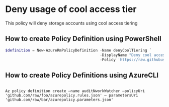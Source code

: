 # Deny usage of cool access tier

This policy will deny storage accounts using cool access tiering

## How to create Policy Definition using PowerShell

````powershell
$definition = New-AzureRmPolicyDefinition -Name denyCoolTiering `
                                          -DisplayName "Deny cool access tiering for storage" `
                                          -Policy 'https://raw.githubusercontent.com/krnese/AzureDeploy/master/ARM/policies/Storage/storage-account-access-tier/azurepolicy.rules.json'
````

## How to create Policy Definitions using AzureCLI

````cli

Az policy definition create –name auditNworkWatcher –policyUri 'github.com/raw/foo/azurepolicy.rules.json' – parametersUri 'github.com/raw/bar/azurepolicy.parameters.json'

````

